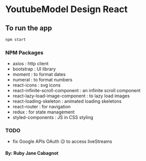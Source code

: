 # YoutubeModel Design React
## To run the app
```zsh
npm start
```

### NPM Packages
- axios : http client
- bootstrap : UI library
- moment : to format dates
- numeral : to format numbers
- react-icons : svg icons
- react-infinite-scroll-component : an infinite scroll component
- react-lazy-load-image-component : to lazy load images
- react-loading-skeleton : animated loading skeletons
- react-router : for navigation
- redux : for state management
- styled-components : JS in CSS styling



### TODO
- fix Google APIs OAuth 😥 to access liveStreams

#### By: Ruby Jane Cabagnot
